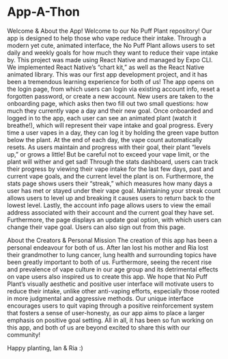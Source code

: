 # App-A-Thon
Welcome & About the App! 
Welcome to our No Puff Plant repository! Our app is designed to help those who vape reduce their intake. Through a modern yet cute, animated interface, the No Puff Plant allows users to set daily and weekly goals for how much they want to reduce their vape intake by. 
This project was made using React Native and managed by Expo CLI. We implemented React Native’s “chart kit,” as well as the React Native animated library. This was our first app development project, and it has been a tremendous learning experience for both of us! 
The app opens on the login page, from which users can login via existing account info, reset a forgotten password, or create a new account. New users are taken to the onboarding page, which asks then two fill out two small questions: how much they currently vape a day and their new goal. 
Once onboarded and logged in to the app, each user can see an animated plant (watch it breathe!), which will represent their vape intake and goal progress. Every time a user vapes in a day, they can log it by holding the green vape button below the plant. At the end of each day, the vape count automatically resets. As users maintain and progress with their goal, their plant “levels up,” or grows a little! But be careful not to exceed your vape limit, or the plant will wither and get sad! 
Through the stats dashboard, users can track their progress by viewing their vape intake for the last few days, past and current vape goals, and the current level the plant is on. Furthermore, the stats page shows users their “streak,” which measures how many days a user has met or stayed under their vape goal. Maintaining your streak count allows users to level up and breaking it causes users to return back to the lowest level. 
Lastly, the account info page allows users to view the email address associated with their account and the current goal they have set. Furthermore, the page displays an update goal option, with which users can change their vape goal. Users can also sign out from this page. 

About the Creators & Personal Mission
The creation of this app has been a personal endeavour for both of us. After Ian lost his mother and Ria lost their grandmother to lung cancer, lung health and surrounding topics have been greatly important to both of us. Furthermore, seeing the recent rise and prevalence of vape culture in our age group and its detrimental effects on vape users also inspired us to create this app. 
We hope that No Puff Plant’s visually aesthetic and positive user interface will motivate users to reduce their intake, unlike other anti-vaping efforts, especially those rooted in more judgmental and aggressive methods. Our unique interface encourages users to quit vaping through a positive reinforcement system that fosters a sense of user-honesty, as our app aims to place a larger emphasis on positive goal setting. 
All in all, it has been so fun working on this app, and both of us are beyond excited to share this with our community! 

Happy planting, 
Ian & Ria :)
